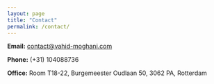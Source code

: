 ```yaml
---
layout: page
title: "Contact"
permalink: /contact/
---
```


**Email:** contact@vahid-moghani.com

**Phone:** (+31) 104088736

**Office:** Room T18-22, Burgemeester Oudlaan 50, 3062 PA, Rotterdam
